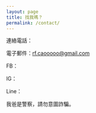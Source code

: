 ```yaml
---
layout: page
title: 找我嗎？
permalink: /contact/
---
```


連絡電話：

電子郵件：rf.caooooo@gmail.com

FB：

IG：

Line：

我爸是警察，請勿意圖詐騙。
